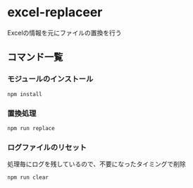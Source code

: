 # excel-replaceer
Excelの情報を元にファイルの置換を行う

## コマンド一覧
### モジュールのインストール
```bash=
npm install
```

### 置換処理
```bash=
npm run replace
```

### ログファイルのリセット
処理毎にログを残しているので、不要になったタイミングで削除
```bash=
npm run clear
```

